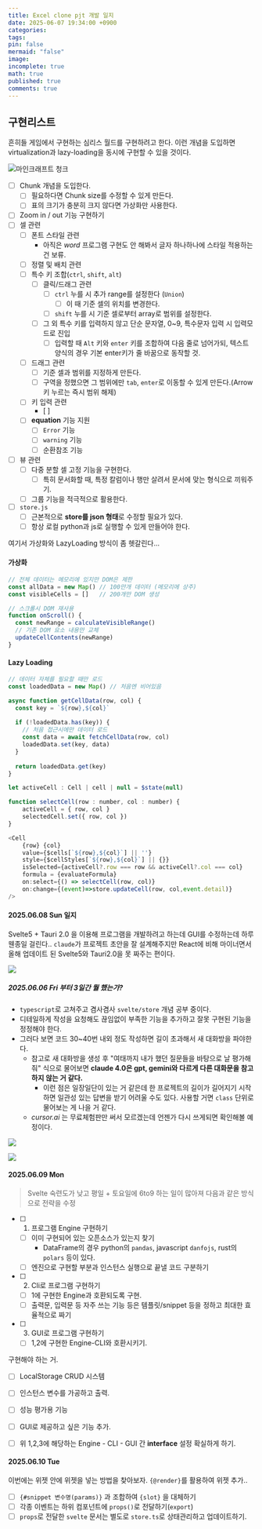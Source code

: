 ```yaml
---
title: Excel clone pjt 개발 일지
date: 2025-06-07 19:34:00 +0900
categories: 
tags: 
pin: false
mermaid: "false"
image: 
incomplete: true
math: true
published: true
comments: true
---
```

## 구현리스트
흔히들 게임에서 구현하는 심리스 월드를 구현하려고 한다. 이런 개념을 도입하면 virtualization과 lazy-loading을 동시에 구현할 수 있을 것이다.

![마인크래프트 청크](/assets/img/res/minecraft_chunk.png)

- [ ] Chunk 개념을 도입한다.
	- [ ] 필요하다면 Chunk size를 수정할 수 있게 만든다.
	- [ ] 표의 크기가 충분히 크지 않다면 가상화만 사용한다.
- [ ] Zoom in / out 기능 구현하기
- [ ] 셀 관련 
	- [ ] 폰트 스타일 관련
		- 아직은 *word* 프로그램 구현도 안 해봐서 글자 하나하나에 스타일 적용하는 건 보류.
	- [ ] 정렬 및 배치 관련
	- [ ] 특수 키 조합(`ctrl`, `shift`, `alt`)
		- [ ] 클릭/드래그 관련
			- [ ] `ctrl` 누를 시 추가 range를 설정한다 (`Union`)
				- [ ] 이 때 기준 셀의 위치를 변경한다.
			- [ ] `shift` 누를 시 기준 셀로부터 array로 범위를 설정한다.
		- [ ] 그 외 특수 키를 입력하지 않고 단순 문자열, 0~9, 특수문자 입력 시 입력모드로 진입
			- [ ] 입력할 때 `Alt` 키와 `enter` 키를 조합하여 다음 줄로 넘어가되, 텍스트 양식의 경우 기본 enter키가 줄 바꿈으로 동작할 것.
	- [ ] 드래그 관련
		- [ ] 기준 셀과 범위를 지정하게 만든다.
		- [ ] 구역을 정했으면 그 범위에만 `tab`, `enter`로 이동할 수 있게 만든다.(Arrow 키 누르는 즉시 범위 해제)
	- [ ] 키 입력 관련
		- [ ] 
	- [ ] **equation** 기능 지원
		- [ ] `Error` 기능
		- [ ] `warning` 기능
		- [ ] 순환참조 기능
- [ ] 뷰 관련
	- [ ] 다중 분할 셀 고정 기능을 구현한다. 
		- [ ] 특히 문서화할 때, 특정 칼럼이나 행만 살려서 문서에 맞는 형식으로 끼워주기.
	- [ ] 그룹 기능을 적극적으로 활용한다.
- [ ] `store.js`
	- [ ] 근본적으로 **store를 json 형태**로 수정할 필요가 있다.
	- [ ] 항상 로컬 python과 js로 실행할 수 있게 만들어야 한다.

여기서 가상화와  LazyLoading 방식이 좀 헷갈린다...

#### 가상화
```js
// 전체 데이터는 메모리에 있지만 DOM은 제한
const allData = new Map() // 100만개 데이터 (메모리에 상주)
const visibleCells = []   // 200개만 DOM 생성

// 스크롤시 DOM 재사용
function onScroll() {
  const newRange = calculateVisibleRange()
  // 기존 DOM 요소 내용만 교체
  updateCellContents(newRange)
}
```


#### Lazy Loading
```js
// 데이터 자체를 필요할 때만 로드
const loadedData = new Map() // 처음엔 비어있음

async function getCellData(row, col) {
  const key = `${row},${col}`
  
  if (!loadedData.has(key)) {
    // 처음 접근시에만 데이터 로드
    const data = await fetchCellData(row, col)
    loadedData.set(key, data)
  }
  
  return loadedData.get(key)
}
```


```javascript
let activeCell : Cell | cell | null = $state(null)

function selectCell(row : number, col : number) {
	activeCell = { row, col }
	selectedCell.set({ row, col })
}

<Cell
	{row} {col}
	value={$cells[`${row},${col}`] || ''}
	style={$cellStyles[`${row},${col}`] || {}}
	isSelected={activeCell?.row === row && activeCell?.col === col}
	formula = {evaluateFormula}
	on:select={() => selectCell(row, col)}
	on:change={(event)=>store.updateCell(row, col,event.detail)}
/>  
```


#### 2025.06.08 Sun 일지
Svelte5 + Tauri 2.0 을 이용해 프로그램을 개발하려고 하는데 GUI를 수정하는데 하루 웬종일 걸린다.. `claude`가 프로젝트 초안을 잘 설계해주지만 React에 비해 마이너면서 올해 업데이트 된 Svelte5와 Tauri2.0을 못 짜주는 편이다.

![](/assets/img/res/Pasted%20image%2020250609081301.png)

##### 2025.06.06 Fri 부터 3일간 뭘 했는가?
- `typescript`로 고쳐주고 겸사겸사 `svelte/store` 개념 공부 중이다.
- 디테일하게 작성을 요청해도 끊임없이 부족한 기능을 추가하고 잘못 구현된 기능을 정정해야 한다.
- 그러다 보면 코드 30~40번 내외 정도 작성하면 길이 초과해서 새 대화방을 파야한다.
	- 참고로 새 대화방을 생성 후 "여태까지 내가 했던 질문들을 바탕으로 날 평가해줘" 식으로 물어보면  **claude 4.0은 gpt, gemini와 다르게 다른 대화문을 참고하지 않는 거 같다.** 
		- 이런 점은 일장일단이 있는 거 같은데 한 프로젝트의 길이가 길어지기 시작하면 일관성 있는 답변을 받기 어려울 수도 있다. 사용할 거면 `class` 단위로 물어보는 게 나을 거 같다.
	- *cursor.ai* 는 무료체험판만 써서 모르겠는데 언젠가 다시 쓰게되면 확인해볼 예정이다.

![](/assets/img/res/Pasted%20image%2020250609081504.png)

![](/assets/img/res/Pasted%20image%2020250609082017.png)

#### 2025.06.09 Mon
> Svelte 숙련도가 낮고 평일 + 토요일에 6to9 하는 일이 많아져 다음과 같은 방식으로 전략을 수정

- [ ] 1. 프로그램 Engine 구현하기
	- [ ] 이미 구현되어 있는 오픈소스가 있는지 찾기
		- DataFrame의 경우 python의 `pandas`, javascript `danfojs`, rust의 `polars` 등이 있다.
	- [ ] 엔진으로 구현할 부분과 인스턴스 실행으로 끝낼 코드 구분하기
- [ ] 2. Cli로 프로그램 구현하기
	- [ ] 1에 구현한 Engine과 호환되도록 구현.
	- [ ] 출력문, 입력문 등 자주 쓰는 기능 등은 템플릿/snippet 등을 정하고 최대한 효율적으로 짜기
- [ ] 3. GUI로 프로그램 구현하기
	- [ ] 1,2에 구현한 Engine-CLI와 호환시키기.

구현해야 하는 거.
- [ ] LocalStorage CRUD 시스템
- [ ] 인스턴스 변수를 가공하고 출력.
- [ ] 성능 평가용 기능
- [ ] GUI로 제공하고 싶은 기능 추가.
- [ ] 위 1,2,3에 해당하는 Engine - CLI - GUI 간 **interface** 설정 확실하게 하기.


#### 2025.06.10 Tue
이번에는 위젯 안에 위젯을 넣는 방법을 찾아보자.
`{@render}`를 활용하여 위젯 추가..
- [ ] `{#snippet 변수명(params)}` 과 조합하여 `{slot}` 을 대체하기
- [ ] 각종 이벤트는 하위 컴포넌트에 `props()`로 전달하기(`export`)
- [ ] `props`로 전달한 `svelte` 문서는 별도로 `store.ts`로 상태관리하고 업데이트하기.
